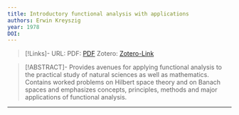 ```yaml
---
title: Introductory functional analysis with applications
authors: Erwin Kreyszig
year: 1978
DOI: 
---
```


>[!Links]-
>URL: 
>PDF: [PDF](kreyszig1978.pdf)
>Zotero: [Zotero-Link](zotero://select/items/@kreyszig1978)

>[!ABSTRACT]-
>Provides avenues for applying functional analysis to the practical study of natural sciences as well as mathematics. Contains worked problems on Hilbert space theory and on Banach spaces and emphasizes concepts, principles, methods and major applications of functional analysis.

---

